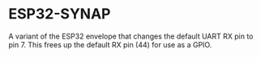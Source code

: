 # ESP32-SYNAP

A variant of the ESP32 envelope that changes the default UART RX pin to
pin 7. This frees up the default RX pin (44) for use as a GPIO.
